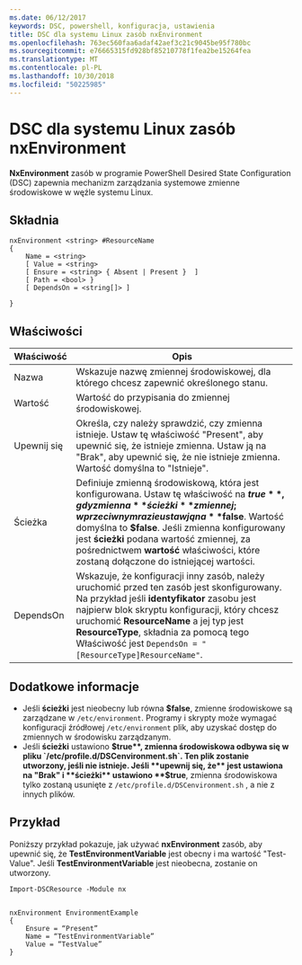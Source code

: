 ```yaml
---
ms.date: 06/12/2017
keywords: DSC, powershell, konfiguracja, ustawienia
title: DSC dla systemu Linux zasób nxEnvironment
ms.openlocfilehash: 763ec560faa6adaf42aef3c21c9045be95f780bc
ms.sourcegitcommit: e76665315fd928bf85210778f1fea2be15264fea
ms.translationtype: MT
ms.contentlocale: pl-PL
ms.lasthandoff: 10/30/2018
ms.locfileid: "50225985"
---
```

# <a name="dsc-for-linux-nxenvironment-resource"></a>DSC dla systemu Linux zasób nxEnvironment

**NxEnvironment** zasób w programie PowerShell Desired State Configuration (DSC) zapewnia mechanizm zarządzania systemowe zmienne środowiskowe w węźle systemu Linux.

## <a name="syntax"></a>Składnia

```
nxEnvironment <string> #ResourceName
{
    Name = <string>
    [ Value = <string>
    [ Ensure = <string> { Absent | Present }  ]
    [ Path = <bool> }
    [ DependsOn = <string[]> ]

}
```

## <a name="properties"></a>Właściwości

|  Właściwość |  Opis |
|---|---|
| Nazwa| Wskazuje nazwę zmiennej środowiskowej, dla którego chcesz zapewnić określonego stanu.|
| Wartość| Wartość do przypisania do zmiennej środowiskowej.|
| Upewnij się| Określa, czy należy sprawdzić, czy zmienna istnieje. Ustaw tę właściwość "Present", aby upewnić się, że istnieje zmienna. Ustaw ją na "Brak", aby upewnić się, że nie istnieje zmienna. Wartość domyślna to "Istnieje".|
| Ścieżka| Definiuje zmienną środowiskową, która jest konfigurowana. Ustaw tę właściwość na **$true** , gdy zmienna **ścieżki** zmiennej; w przeciwnym razie ustaw ją na **$false**. Wartość domyślna to **$false**. Jeśli zmienna konfigurowany jest **ścieżki** podana wartość zmiennej, za pośrednictwem **wartość** właściwości, które zostaną dołączone do istniejącej wartości.|
| DependsOn | Wskazuje, że konfiguracji inny zasób, należy uruchomić przed ten zasób jest skonfigurowany. Na przykład jeśli **identyfikator** zasobu jest najpierw blok skryptu konfiguracji, który chcesz uruchomić **ResourceName** a jej typ jest **ResourceType**, składnia za pomocą tego Właściwość jest `DependsOn = "[ResourceType]ResourceName"`.|

## <a name="additional-information"></a>Dodatkowe informacje

* Jeśli **ścieżki** jest nieobecny lub równa **$false**, zmienne środowiskowe są zarządzane w `/etc/environment`. Programy i skrypty może wymagać konfiguracji źródłowej `/etc/environment` plik, aby uzyskać dostęp do zmiennych w środowisku zarządzanym.
* Jeśli **ścieżki** ustawiono **$true**, zmienna środowiskowa odbywa się w pliku `/etc/profile.d/DSCenvironment.sh`. Ten plik zostanie utworzony, jeśli nie istnieje. Jeśli **upewnij się, że** jest ustawiona na "Brak" i **ścieżki** ustawiono **$true**, zmienna środowiskowa tylko zostaną usunięte z `/etc/profile.d/DSCenvironment.sh` , a nie z innych plików.

## <a name="example"></a>Przykład

Poniższy przykład pokazuje, jak używać **nxEnvironment** zasób, aby upewnić się, że **TestEnvironmentVariable** jest obecny i ma wartość "Test-Value". Jeśli **TestEnvironmentVariable** jest nieobecna, zostanie on utworzony.

```
Import-DSCResource -Module nx


nxEnvironment EnvironmentExample
{
    Ensure = “Present”
    Name = “TestEnvironmentVariable”
    Value = “TestValue”
}
```